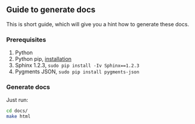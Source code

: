 ## Guide to generate docs
This is short guide, which will give you a hint how to generate these docs.

### Prerequisites
1. Python
1. Python pip, [installation](https://pip.pypa.io/en/latest/installing.html)
1. Sphinx 1.2.3, `sudo pip install -Iv Sphinx==1.2.3`
1. Pygments JSON, `sudo pip install pygments-json`

### Generate docs
Just run:
```bash
cd docs/
make html
```